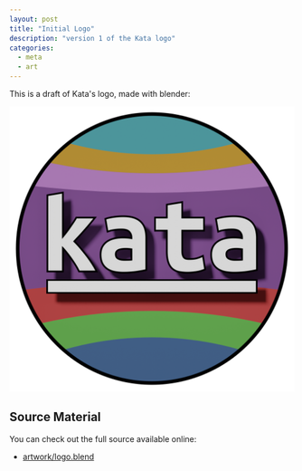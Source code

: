 ```yaml
---
layout: post
title: "Initial Logo"
description: "version 1 of the Kata logo"
categories:
  - meta
  - art
---
```


This is a draft of Kata's logo, made with blender:

![Kata's Initial Logo](/files/kata-v1.png)


## Source Material

You can check out the full source available online:

  * [artwork/logo.blend](https://github.com/kataproj/artwork/blob/main/logo.blend)